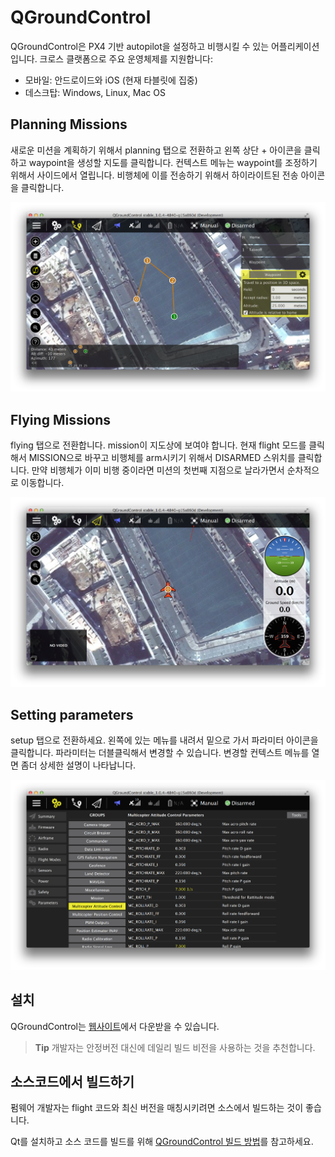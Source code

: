 # QGroundControl

QGroundControl은 PX4 기반 autopilot을 설정하고 비행시킬 수 있는 어플리케이션입니다. 크로스 클랫폼으로 주요 운영체제를 지원합니다:

  * 모바일: 안드로이드와 iOS (현재 타블릿에 집중)
  * 데스크탑: Windows, Linux, Mac OS

## Planning Missions

새로운 미션을 계획하기 위해서 planning 탭으로 전환하고 왼쪽 상단 + 아이콘을 클릭하고 waypoint을 생성할 지도를 클릭합니다. 컨텍스트 메뉴는 waypoint를 조정하기 위해서 사이드에서 열립니다. 비행체에 이를 전송하기 위해서 하이라이트된 전송 아이콘을 클릭합니다.

![](../../assets/gcs/planning-mission.png)

## Flying Missions

flying 탭으로 전환합니다. mission이 지도상에 보여야 합니다. 현재 flight 모드를 클릭해서 MISSION으로 바꾸고 비행체를 arm시키기 위해서 DISARMED 스위치를 클릭합니다. 만약 비행체가 이미 비행 중이라면 미션의 첫번째 지점으로 날라가면서 순차적으로 이동합니다.

![](../../assets/gcs/flying-mission.png)

## Setting parameters

setup 탭으로 전환하세요. 왼쪽에 있는 메뉴를 내려서 밑으로 가서 파라미터 아이콘을 클릭합니다. 파라미터는 더블클릭해서 변경할 수 있습니다. 변경할 컨텍스트 메뉴를 열면 좀더 상세한 설명이 나타납니다.

![](../../assets/gcs/setting-parameter.png)

## 설치

QGroundControl는 [웹사이트](http://qgroundcontrol.com/downloads)에서 다운받을 수 있습니다.

> **Tip** 개발자는 안정버전 대신에 데일리 빌드 비전을 사용하는 것을 추천합니다.

## 소스코드에서 빌드하기

펌웨어 개발자는 flight 코드와 최신 버전을 매칭시키려면 소스에서 빌드하는 것이 좋습니다.

Qt를 설치하고 소스 코드를 빌드를 위해 [QGroundControl 빌드 방법](https://github.com/mavlink/qgroundcontrol#obtaining-source-code)를 참고하세요.
